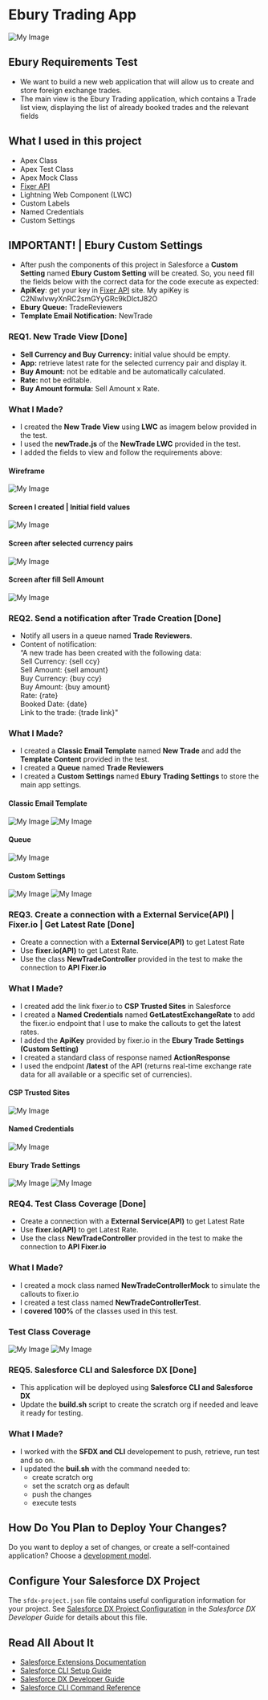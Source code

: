 # Ebury Trading App

![My Image](https://github.com/brunagirao/trade-lwc/blob/master/images/trade.jpeg)

## Ebury Requirements Test

- We want to build a new web application that will allow us to create and store foreign exchange trades.
- The main view is the Ebury Trading application, which contains a Trade list view, displaying the list of already booked trades and the relevant fields

## What I used in this project

- Apex Class
- Apex Test Class
- Apex Mock Class
- [Fixer API](https://apilayer.com/marketplace/fixer-api#pricing)
- Lightning Web Component (LWC)
- Custom Labels
- Named Credentials
- Custom Settings

## IMPORTANT! | Ebury Custom Settings

- After push the components of this project in Salesforce a **Custom Setting** named **Ebury Custom Setting** will be created. So, you need fill the fields below with the correct data for the code execute as expected:
- **ApiKey**: get your key in [Fixer API](https://apilayer.com/marketplace/fixer-api#pricing) site. My apiKey is C2NlwIvwyXnRC2smGYyGRc9kDlctJ82O
- **Ebury Queue:** TradeReviewers
- **Template Email Notification:** NewTrade

### **REQ1.** New Trade View [Done]

- **Sell Currency and Buy Currency:** initial value should be empty.
- **App:** retrieve latest rate for the selected currency pair and display it.
- **Buy Amount:** not be editable and be automatically calculated.
- **Rate:** not be editable.
- **Buy Amount formula:** Sell Amount x Rate.

### What I Made?

- I created the **New Trade View** using **LWC** as imagem below provided in the test.
- I used the **newTrade.js** of the **NewTrade LWC** provided in the test.
- I added the fields to view and follow the requirements above:

#### Wireframe

![My Image](https://github.com/brunagirao/trade-lwc/blob/master/images/new_trade_ebury.png)

#### Screen I created | Initial field values

![My Image](https://github.com/brunagirao/trade-lwc/blob/master/images/new_trade_bruna.png)

#### Screen after selected currency pairs

![My Image](https://github.com/brunagirao/trade-lwc/blob/master/images/new_trade_bruna_currency_pairs.png)

#### Screen after fill Sell Amount

![My Image](https://github.com/brunagirao/trade-lwc/blob/master/images/new_trade_bruna_buy_amount_calculeted.png)

### **REQ2.** Send a notification after Trade Creation [Done]

- Notify all users in a queue named **Trade Reviewers**.
- Content of notification: <br>
  “A new trade has been created with the following data: <br>
  Sell Currency: {sell ccy} <br>
  Sell Amount: {sell amount} <br>
  Buy Currency: {buy ccy} <br>
  Buy Amount: {buy amount} <br>
  Rate: {rate} <br>
  Booked Date: {date} <br>
  Link to the trade: {trade link}"

### What I Made?

- I created a **Classic Email Template** named **New Trade** and add the **Template Content** provided in the test.
- I created a **Queue** named **Trade Reviewers**
- I created a **Custom Settings** named **Ebury Trading Settings** to store the main app settings.

#### Classic Email Template

![My Image](https://github.com/brunagirao/trade-lwc/blob/master/images/classic_email_template.png)
![My Image](https://github.com/brunagirao/trade-lwc/blob/master/images/classic_email_template_detail.png)

#### Queue

![My Image](https://github.com/brunagirao/trade-lwc/blob/master/images/queue.png)

#### Custom Settings

![My Image](https://github.com/brunagirao/trade-lwc/blob/master/images/custom_settings.png)
![My Image](https://github.com/brunagirao/trade-lwc/blob/master/images/custom_settings_detail.png)

### **REQ3.** Create a connection with a External Service(API) | Fixer.io | Get Latest Rate [Done]

- Create a connection with a **External Service(API)** to get Latest Rate
- Use **fixer.io(API)** to get Latest Rate.
- Use the class **NewTradeController** provided in the test to make the connection to **API Fixer.io**

### What I Made?

- I created add the link fixer.io to **CSP Trusted Sites** in Salesforce
- I created a **Named Credentials** named **GetLatestExchangeRate** to add the fixer.io endpoint that I use to make the callouts to get the latest rates.
- I added the **ApiKey** provided by fixer.io in the **Ebury Trade Settings (Custom Setting)**
- I created a standard class of response named **ActionResponse**
- I used the endpoint **/latest** of the API (returns real-time exchange rate data for all available or a specific set of currencies).

#### CSP Trusted Sites

![My Image](https://github.com/brunagirao/trade-lwc/blob/master/images/csp_trusted_sites.png)

#### Named Credentials

![My Image](https://github.com/brunagirao/trade-lwc/blob/master/images/named_credentials.png)

#### Ebury Trade Settings

![My Image](https://github.com/brunagirao/trade-lwc/blob/master/images/custom_settings.png)
![My Image](https://github.com/brunagirao/trade-lwc/blob/master/images/custom_settings_detail.png)

### **REQ4.** Test Class Coverage [Done]

- Create a connection with a **External Service(API)** to get Latest Rate
- Use **fixer.io(API)** to get Latest Rate.
- Use the class **NewTradeController** provided in the test to make the connection to **API Fixer.io**

### What I Made?

- I created a mock class named **NewTradeControllerMock** to simulate the callouts to fixer.io
- I created a test class named **NewTradeControllerTest**.
- I **covered 100%** of the classes used in this test.

### Test Class Coverage

![My Image](https://github.com/brunagirao/trade-lwc/blob/master/images/test_class.png)
![My Image](https://github.com/brunagirao/trade-lwc/blob/master/images/test_class_resumed.png)

### **REQ5.** Salesforce CLI and Salesforce DX [Done]

- This application will be deployed using **Salesforce CLI and Salesforce DX**
- Update the **build.sh** script to create the scratch org if needed and leave it ready for testing.

### What I Made?

- I worked with the **SFDX and CLI** developement to push, retrieve, run test and so on.
- I updated the **buil.sh** with the command needed to:
  - create scratch org
  - set the scratch org as default
  - push the changes
  - execute tests

## How Do You Plan to Deploy Your Changes?

Do you want to deploy a set of changes, or create a self-contained application? Choose a [development model](https://developer.salesforce.com/tools/vscode/en/user-guide/development-models).

## Configure Your Salesforce DX Project

The `sfdx-project.json` file contains useful configuration information for your project. See [Salesforce DX Project Configuration](https://developer.salesforce.com/docs/atlas.en-us.sfdx_dev.meta/sfdx_dev/sfdx_dev_ws_config.htm) in the _Salesforce DX Developer Guide_ for details about this file.

## Read All About It

- [Salesforce Extensions Documentation](https://developer.salesforce.com/tools/vscode/)
- [Salesforce CLI Setup Guide](https://developer.salesforce.com/docs/atlas.en-us.sfdx_setup.meta/sfdx_setup/sfdx_setup_intro.htm)
- [Salesforce DX Developer Guide](https://developer.salesforce.com/docs/atlas.en-us.sfdx_dev.meta/sfdx_dev/sfdx_dev_intro.htm)
- [Salesforce CLI Command Reference](https://developer.salesforce.com/docs/atlas.en-us.sfdx_cli_reference.meta/sfdx_cli_reference/cli_reference.htm)
